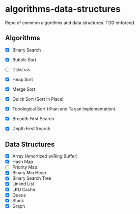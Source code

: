 # algorithms-data-structures

Repo of common algorithms and data structures. TDD enforced.

## Algorithms

- [x] Binary Search
- [x] Bubble Sort
- [ ] Dijkstras
- [x] Heap Sort
- [x] Merge Sort
- [x] Quick Sort (Sort In Place)
- [x] Topological Sort (Khan and Tarjan implementation)
- [x] Breadth First Search
- [x] Depth First Search


## Data Structures

- [x] Array (Amortized w/Ring Buffer)
- [x] Hash Map
- [ ] Priority Map
- [x] Binary Min Heap
- [x] Binary Search Tree
- [x] Linked List
- [x] LRU Cache
- [x] Queue
- [x] Stack
- [x] Graph

